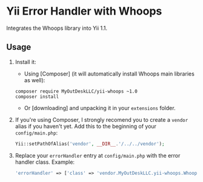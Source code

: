 Yii Error Handler with Whoops
=============================

Integrates the Whoops library into Yii 1.1.

Usage
-----

1. Install it:
    - Using [Composer] (it will automatically install Whoops main libraries as well):
    ```shell
    composer require MyOutDeskLLC/yii-whoops ~1.0
    composer install
    ```
    - Or [downloading] and unpacking it in your `extensions` folder.

2. If you're using Composer, I strongly recomend you to create a `vendor` alias if you haven't yet.
   Add this to the beginning of your `config/main.php`:

    ```php
    Yii::setPathOfAlias('vendor', __DIR__.'/../../vendor');
    ```

3. Replace your `errorHandler` entry at `config/main.php` with the error handler class. Example:

    ```php
    'errorHandler' => ['class' => 'vendor.MyOutDeskLLC.yii-whoops.WhoopsErrorHandler']
    ```
